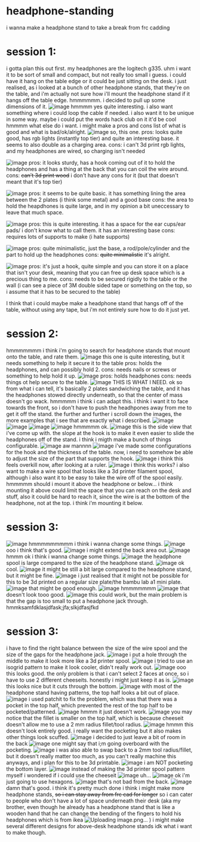 # headphone-standing
i wanna make a headphone stand to take a break from frc cadding

# session 1:
i gotta plan this out first.
my headphones are the logitech g335.
uhm
i want it to be sort of small and compact, but not really too small i guess. i could have it hang on the table edge or it could be just sitting on the desk.
i just realised, as i looked at a bunch of other headphone stands, that they're on the table, and i'm actually not sure how i'll mount the headphone stand if it hangs off the table edge.
hmmmmmm.
i decided to pull up some dimensions of it. 
![image](https://github.com/user-attachments/assets/80b8e3c4-1180-4eb8-a5a6-612da71ef5dc)
hmmmm yes quite interesting. 
i also want something where i could loop the cable if needed. 
i also want it to be unique in some way. 
maybe i could put the words  hack club on it
it'd be cool
hmmmm what else do i want.
i might make a pros and cons list of what is good and what is bad/ok/alright.
![image](https://github.com/user-attachments/assets/f01e1c97-4ba1-4379-aad6-19975337704b)
so, this one. 
pros: looks quite good, has rgb lights (instantly top tier) and quite an interesting base. it seems to also double as a charging area.
cons: i can't 3d print rgb lights, and my headphones are wired, so charging isn't needed

![image](https://github.com/user-attachments/assets/9023b597-7f9a-4ca3-ac08-03fa34c9a921)
pros: it looks sturdy, has a hook coming out of it to hold the headphones and has a thing at the back that you can coil the wire around.
cons: ~~can't 3d print wood~~ i don't have any cons for it (but that doesn't meant that it's top tier)

![image](https://github.com/user-attachments/assets/2967c97b-79a8-45f5-a62a-efb23f23e8be)
pros: it seems to be quite basic. it has something lining the area between the 2 plates (i think some metal) and a good base
cons: the area to hold the heapdhones is quite large, and in my opinion a bit uneccessary to leave that much space.

![image](https://github.com/user-attachments/assets/f5c74e5b-e0b1-48b0-a7a5-a78f8b236be0)
pros: this is quite interesting. it has a space for the ear cups/ear pads/ i don't know what to call them. it has an interesting base
cons: requires lots of supports to make (i hate supports) 

![image](https://github.com/user-attachments/assets/dd49e9df-05e0-4fc6-96b7-7438be4337d5)
pros: quite minimalistic, just the base, a rod/pole/cylinder and the part to hold up the headphones
cons: ~~quite minimalistic~~ it's alright.

![image](https://github.com/user-attachments/assets/16391a21-dc38-4cd4-88e8-28978fba0089)
pros: it's just a hook, quite simple and you can store it on a place that isn't your desk, meaning that you can free up desk space which is a precious thing to me.
cons: needs to be secured rigidly to the table or the wall (i can see a piece of 3M double sided tape or something on the top, so i assume that it has to be secured to the table)

I think that i could maybe make a headphone stand that hangs off of the table, without using any tape, but i'm not entirely sure how to do it just yet. 

# session 2:
hmmmmmmm
i think i'm going to search for headphone stands that mount onto the table, and rate them.
![image](https://github.com/user-attachments/assets/cc3b9126-cfbb-421f-9ab0-ce1f463a6201)
this one is quite interesting, but it needs something to help it secure it to the table
pros: holds the headphones, and can possibly hold 2.
cons: needs nails or screws or something to help hold it up.
![image](https://github.com/user-attachments/assets/929aa047-2d99-4b5e-918e-8d1ba6db874d)
pros: holds headphones
cons: needs things ot help secure to the table. 
![image](https://github.com/user-attachments/assets/8d62b198-c2a2-492a-9f81-e521efdeeedf)
THIS IS WHAT I NEED.
ok so
from what i can tell, it's basically 2 plates sandwiching the table, and it has the headphones stowed directly underneath, so that the center of mass doesn't go wack. 
hmmmmm i think i can adapt this. 
i think i want it to face towards the front, so i don't have to push the headhpones away from me to get it off the stand. 
the further and further i scroll down the images, the more examples that i see that are exactly what i described.
![image](https://github.com/user-attachments/assets/0f1a7fda-aefb-4d43-8b5d-811b13780041)
![image](https://github.com/user-attachments/assets/17ca6820-824c-4cf5-a08c-01a8a2693bfe)
![image](https://github.com/user-attachments/assets/8d696eb9-1ba6-48e9-9126-c69614d1df74)
![image](https://github.com/user-attachments/assets/b70f11d0-0e26-407b-9d1b-b2b99aa96ed6)
hmmmmm ok. 
![image](https://github.com/user-attachments/assets/12fbb076-06cc-48ed-bdc2-8631830aac89)
this is the side view that i've come up with. the slope at the hook is to make it even easier to slide the headphones off of the stand. 
i think i migth make a bunch of things configurable. 
![image](https://github.com/user-attachments/assets/ab5afe7f-2159-42cb-a672-3b37802edec9)
aw mannnn
![image](https://github.com/user-attachments/assets/4ac00ec9-ffc5-43a9-a560-a8d7aba89721)
i've made some configurations for the hook and the thickness of the table. now, i need to somehow be able to adjust the size of the part that supports the hook. 
![image](https://github.com/user-attachments/assets/6b1e1a0d-75dd-4473-9d25-a22033f86da4)
i think this feels overkill now, after looking at a ruler. 
![image](https://github.com/user-attachments/assets/a4ff8c52-a13c-4394-a0af-228b556022dc)
i think this works?
i also want to make a wire spool that looks like a 3d printer filament spool, although i also want it to be easy to take the wire off of the spool easily. 
hmmmmm
should i mount it above the headphone or below...
i think mounting it above could limit the space that you can reach on the desk and stuff, also it could be hard to reach it, since the wire is at the bottom of the headphone, not at the top. 
i think i'm mounting it below.

# session 3:
![image](https://github.com/user-attachments/assets/63b79925-b217-4dea-9dee-df34f33d4ba2)
hmmmmmmmmm
i think i wanna change some things. 
![image](https://github.com/user-attachments/assets/72d2f5fa-a28c-42ec-896f-3e70b6dc248e)
ooo i think that's good. 
![image](https://github.com/user-attachments/assets/f6e4c7a5-73b1-46aa-bf24-ffaef305f5ec)
i might extend the back area out. 
![image](https://github.com/user-attachments/assets/48020c21-bcf0-4d82-a33a-a36a3ffd4f83)
hmmm ok i think i wanna change some things. 
![image](https://github.com/user-attachments/assets/55099db1-d506-4075-85f2-5cd05c761b44)
the headphone spool is large compared to the size of the headphone stand. 
![image](https://github.com/user-attachments/assets/dd076829-49f7-4b9f-908d-35fe89f3e3af)
ok cool.
![image](https://github.com/user-attachments/assets/1ad6a664-2b90-4ac1-9930-0ea38410b04b)
it might be still a bit large compared to the headphone stand, but it might be fine. 
![image](https://github.com/user-attachments/assets/68b14cb5-1a38-4652-8771-08d81887bdce)
i just realised that it might not be possible for this to be 3d printed on a regular size plate/the bambu lab a1 mini plate. 
![image](https://github.com/user-attachments/assets/9ce438fd-d163-4e23-918b-0fbb735cb3bd)
that might be good enough. 
![image](https://github.com/user-attachments/assets/107f6dca-4653-4354-9c8b-f4ecb03a47cb)
hmmmmmmm
![image](https://github.com/user-attachments/assets/f2d0094c-2ef5-4e00-a9bc-be6a95b76d2c)
that doesn't look tooo good. 
![image](https://github.com/user-attachments/assets/4c4a1e79-4d81-462b-9986-6278c45f4656)
this could work, but the main problem is that the gap is too small to put a headphone jack through. 
hmmksamfdklasjdfask;jfa;slkjdfasjfkd

# session 3:
i have to find the right balance between the size of the wire spool and the size of the gaps for the headphone jack. 
![image](https://github.com/user-attachments/assets/891e2fc3-a220-4877-9562-ae3e2bc52a4c)
i put a hole through the middle to make it look more like a 3d printer spool.
![image](https://github.com/user-attachments/assets/256e8656-1ae2-4210-9f7f-a2ceb7f80d08)
i tried to use an isogrid pattern to make it look cooler, didn't really work out.
![image](https://github.com/user-attachments/assets/819cb5c3-8931-40a5-b84a-8c1d496093f9)
ooo this looks good. 
the only problem is that i can't select 2 faces at once, so i have to use 2 different cheeseits.
honestly i might just keep it as is. 
![image](https://github.com/user-attachments/assets/7a3d0ef6-b132-4ea7-985e-e3707c3ccc6a)
this looks nice but it cuts through the bottom. 
![image](https://github.com/user-attachments/assets/e273e40d-ad81-4bfa-9738-4bd85b0861f5)
with most of the headphone stand having patterns, the top half looks a bit out of place. 
![image](https://github.com/user-attachments/assets/59304919-48f9-48d6-aefb-25fa5b7b2af7)
i used patchit to fix the problem, which was that there was a pocket in the top half, which prevented the rest of the top half to be pocketed/patterned. 
![image](https://github.com/user-attachments/assets/78bdc016-ebee-4f76-95c1-148620699fbe)
hmmm it just doesn't work. 
![image](https://github.com/user-attachments/assets/ca351666-f4d2-4a42-bb93-6ef278241df4)
you may notice that the fillet is smaller on the top half, which is because cheeseit doesn't allow me to use a 2 mm radius fillet/tool radius.
![image](https://github.com/user-attachments/assets/a237a747-3487-49d9-977c-14ddf0ecff95)
hmmm this doesn't look entirely good. i really want the pocketing but it also makes other things look scuffed. 
![image](https://github.com/user-attachments/assets/432bd758-f857-4d45-8717-0131b0b1726d)
i decided to just leave a bit of room in the back
![image](https://github.com/user-attachments/assets/fa9b8673-23b3-4e84-bf64-89e5423af454)
one might say that i;m going overboard with the pocketing. 
![image](https://github.com/user-attachments/assets/df7e34eb-3173-42ee-8ba3-eb4625bbb57d)
i was also able to swap back to a 2mm tool radius/fillet, but it doesn't really matter too much, as you can't really machine this anyways, and i plan for this to be 3d printable. 
![image](https://github.com/user-attachments/assets/5f5d2abf-d0fa-4dff-b4af-3e10e5ab136a)
i am NOT pocketing the bottom layer. 
![image](https://github.com/user-attachments/assets/96888fc7-74c1-4016-94ff-aa9c17a1a1ee)
instead of making the 3d printer spool pattern myself i wondered if i could use the cheeseit
![image](https://github.com/user-attachments/assets/a9dea842-64e9-4a13-bd5e-7c63ea853019)
uh...
![image](https://github.com/user-attachments/assets/2e02cf61-dfee-40c7-b9b4-0b6d4f56a74f)
ok i'm just going to use hexagons. 
![image](https://github.com/user-attachments/assets/704bdbe2-5a4d-43d9-9c5f-768aced9c679)
that's not bad from the back.
![image](https://github.com/user-attachments/assets/e7cde5fc-1126-4ed3-a52b-04e6104def9e)
damn that's good.
i think it's pretty much done
i think i might make more headphone stands, ~~so i can stay away from frc cad for longer~~ so i can cater to people who don't have a lot of space underneath their desk (aka my brother, even though he already has a headphone stand that is like a wooden hand that he can change the bending of the fingers to hold his headphones which is from ikea
![Uploading image.png…]()
)
i might make several different designs for above-desk headphone stands
idk what i want to make though. 

